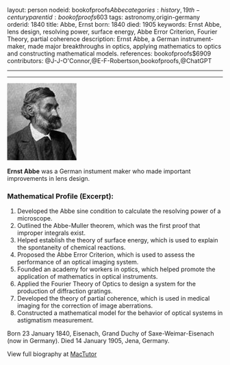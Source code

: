 layout: person
nodeid: bookofproofs$Abbe
categories: history,19th-century
parentid: bookofproofs$603
tags: astronomy,origin-germany
orderid: 1840
title: Abbe, Ernst
born: 1840
died: 1905
keywords: Ernst Abbe, lens design, resolving power, surface energy, Abbe Error Criterion, Fourier Theory, partial coherence
description: Ernst Abbe, a German instrument-maker, made major breakthroughs in optics, applying mathematics to optics and constructing mathematical models.
references: bookofproofs$6909
contributors: @J-J-O'Connor,@E-F-Robertson,bookofproofs,@ChatGPT

---



---

![Abbe.jpg](https://github.com/bookofproofs/bookofproofs.github.io/blob/main/_sources/_assets/images/portraits/Abbe.jpg?raw=true)

**Ernst Abbe** was a German instument maker who made important improvements in lens design.

### Mathematical Profile (Excerpt):
1. Developed the Abbe sine condition to calculate the resolving power of a microscope.
2. Outlined the Abbe-Muller theorem, which was the first proof that improper integrals exist.
3. Helped establish the theory of surface energy, which is used to explain the spontaneity of chemical reactions.
4. Proposed the Abbe Error Criterion, which is used to assess the performance of an optical imaging system.
5. Founded an academy for workers in optics, which helped promote the application of mathematics in optical instruments.
6. Applied the Fourier Theory of Optics to design a system for the production of diffraction gratings.
7. Developed the theory of partial coherence, which is used in medical imaging for the correction of image aberrations.
8. Constructed a mathematical model for the behavior of optical systems in astigmatism measurement.

Born 23 January 1840, Eisenach, Grand Duchy of Saxe-Weimar-Eisenach (now in Germany). Died 14 January 1905, Jena, Germany.

View full biography at [MacTutor](https://mathshistory.st-andrews.ac.uk/Biographies/Abbe/)
